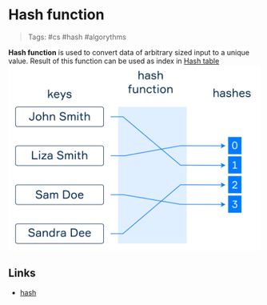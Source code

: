 # Hash function
>Tags: #cs #hash #algorythms 

**Hash function** is used to convert data of arbitrary sized input to a unique value. Result of this function can be used as index in [Hash table](notes/hash-table.md)
![hash function](../Files/hash-function.png)
## Links
- [hash](notes/hash.md)